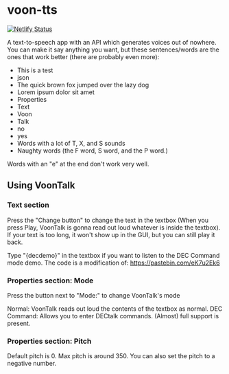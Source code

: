 # voon-tts
[![Netlify Status](https://api.netlify.com/api/v1/badges/93f30fc2-b222-4e90-9914-758911323b5c/deploy-status)](https://app.netlify.com/sites/voontalk/deploys)

A text-to-speech app with an API which generates voices out of nowhere.
You can make it say anything you want, but these sentences/words are the ones that work better (there are probably even more):

- This is a test
- json
- The quick brown fox jumped over the lazy dog
- Lorem ipsum dolor sit amet
- Properties
- Text
- Voon
- Talk
- no
- yes
- Words with a lot of T, X, and S sounds
- Naughty words (the F word, S word, and the P word.)

Words with an "e" at the end don't work very well.

## Using VoonTalk
### Text section
Press the "Change button" to change the text in the textbox (When you press Play, VoonTalk is gonna read out loud whatever is inside the textbox). If your text is too long, it won't show up in the GUI, but you can still play it back.

Type "{decdemo}" in the textbox if you want to listen to the DEC Command mode demo. The code is a modification of: https://pastebin.com/eK7u2Ek6

### Properties section: Mode
Press the button next to "Mode:" to change VoonTalk's mode

Normal: VoonTalk reads out loud the contents of the textbox as normal.
DEC Command: Allows you to enter DECtalk commands. (Almost) full support is present.

### Properties section: Pitch
Default pitch is 0. Max pitch is around 350. You can also set the pitch to a negative number.
